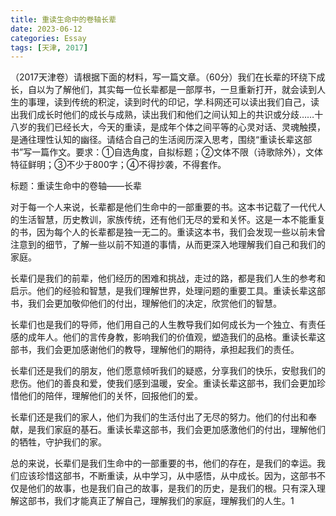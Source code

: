 ```yaml
---
title: 重读生命中的卷轴长辈
date: 2023-06-12
categories: Essay
tags: [天津, 2017]
---
```




 （2017天津卷）请根据下面的材料，写一篇文章。（60分）我们在长辈的环绕下成长，自以为了解他们，其实每一位长辈都是一部厚书，一旦重新打开，就会读到人生的事理，读到传统的积淀，读到时代的印记，学.科网还可以读出我们自己，读出我们成长时他们的成长与成熟，读出我们和他们之间认知上的共识或分歧……十八岁的我们已经长大，今天的重读，是成年个体之间平等的心灵对话、灵魂触摸，是通往理性认知的幽径。请结合自己的生活阅历深入思考，围绕“重读长辈这部书”写一篇作文。要求：①自选角度，自拟标题；②文体不限（诗歌除外），文体特征鲜明；③不少于800字；④不得抄袭，不得套作。

标题：重读生命中的卷轴——长辈

对于每一个人来说，长辈都是他们生命中的一部重要的书。这本书记载了一代代人的生活智慧，历史教训，家族传统，还有他们无尽的爱和关怀。这是一本不能重复的书，因为每个人的长辈都是独一无二的。重读这本书，我们会发现一些以前未曾注意到的细节，了解一些以前不知道的事情，从而更深入地理解我们自己和我们的家庭。

长辈们是我们的前辈，他们经历的困难和挑战，走过的路，都是我们人生的参考和启示。他们的经验和智慧，是我们理解世界，处理问题的重要工具。重读长辈这部书，我们会更加敬仰他们的付出，理解他们的决定，欣赏他们的智慧。

长辈们也是我们的导师，他们用自己的人生教导我们如何成长为一个独立、有责任感的成年人。他们的言传身教，影响我们的价值观，塑造我们的品格。重读长辈这部书，我们会更加感谢他们的教导，理解他们的期待，承担起我们的责任。

长辈们还是我们的朋友，他们愿意倾听我们的疑惑，分享我们的快乐，安慰我们的悲伤。他们的善良和爱，使我们感到温暖，安全。重读长辈这部书，我们会更加珍惜他们的陪伴，理解他们的关怀，回报他们的爱。

长辈们还是我们的家人，他们为我们的生活付出了无尽的努力。他们的付出和奉献，是我们家庭的基石。重读长辈这部书，我们会更加感激他们的付出，理解他们的牺牲，守护我们的家。

总的来说，长辈们是我们生命中的一部重要的书，他们的存在，是我们的幸运。我们应该珍惜这部书，不断重读，从中学习，从中感悟，从中成长。因为，这部书不仅是他们的故事，也是我们自己的故事，是我们的历史，是我们的根。只有深入理解这部书，我们才能真正了解自己，理解我们的家庭，理解我们的人生。1